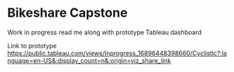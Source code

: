 # Bikeshare Capstone
Work in progress read me along with prototype Tableau dashboard

Link to prototype
https://public.tableau.com/views/Inprogress_16896448398660/Cyclistic?:language=en-US&:display_count=n&:origin=viz_share_link
